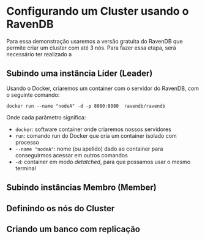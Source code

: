 # Configurando um Cluster usando o RavenDB
Para essa demonstração usaremos a versão gratuita do RavenDB que permite criar um cluster com até 3 nós. Para fazer essa etapa, será necessário ter realizado a 

## Subindo uma instância Líder (Leader)
Usando o Docker, criaremos um container com o servidor do RavenDB, com o seguinte comando:
 
 ``
docker run --name "nodeA" -d -p 8080:8080  ravendb/ravendb
 ``

Onde cada parâmetro significa:
- `docker`: software container onde criaremos nossos servidores
- `run`: comando run do Docker que cria um container isolado com processo
-  `--name "nodeA"`: nome (ou apelido) dado ao container para conseguirmos acessar em outros comandos
- `-d`: container em modo *detatched*, para que possamos usar o mesmo terminal 
 
## Subindo instâncias Membro (Member)

## Definindo os nós do Cluster

## Criando um banco com replicação
<!--stackedit_data:
eyJoaXN0b3J5IjpbLTQ5OTM0ODg2MiwtMTEyNTAzNjI2NiwtMj
Q4ODc4NDc1LDM0NjExNTgxOV19
-->